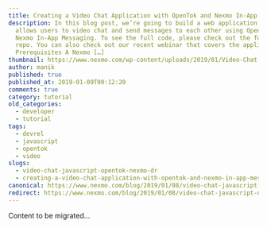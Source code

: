 ```yaml
---
title: Creating a Video Chat Application with OpenTok and Nexmo In-App Messaging
description: In this blog post, we’re going to build a web application that
  allows users to video chat and send messages to each other using OpenTok and
  Nexmo In-App Messaging. To see the full code, please check out the following
  repo. You can also check out our recent webinar that covers the application.
  Prerequisites A Nexmo […]
thumbnail: https://www.nexmo.com/wp-content/uploads/2019/01/Video-Chat-Application-with-OpenTok-and-Nexmo-In-App-Messaging.png
author: manik
published: true
published_at: 2019-01-09T00:12:20
comments: true
category: tutorial
old_categories:
  - developer
  - tutorial
tags:
  - devrel
  - javascript
  - opentok
  - video
slugs:
  - video-chat-javascript-opentok-nexmo-dr
  - creating-a-video-chat-application-with-opentok-and-nexmo-in-app-messaging
canonical: https://www.nexmo.com/blog/2019/01/08/video-chat-javascript-opentok-nexmo-dr
redirect: https://www.nexmo.com/blog/2019/01/08/video-chat-javascript-opentok-nexmo-dr
---
```

Content to be migrated...